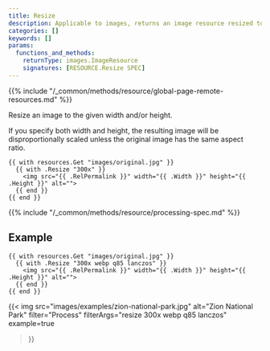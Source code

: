 ```yaml
---
title: Resize
description: Applicable to images, returns an image resource resized to the given width and/or height.
categories: []
keywords: []
params:
  functions_and_methods:
    returnType: images.ImageResource
    signatures: [RESOURCE.Resize SPEC]
---
```


{{% include "/_common/methods/resource/global-page-remote-resources.md" %}}

Resize an image to the given width and/or height.

If you specify both width and height, the resulting image will be disproportionally scaled unless the original image has the same aspect ratio.

```go-html-template
{{ with resources.Get "images/original.jpg" }}
  {{ with .Resize "300x" }}
    <img src="{{ .RelPermalink }}" width="{{ .Width }}" height="{{ .Height }}" alt="">
  {{ end }}
{{ end }}
```

{{% include "/_common/methods/resource/processing-spec.md" %}}

## Example

```go-html-template
{{ with resources.Get "images/original.jpg" }}
  {{ with .Resize "300x webp q85 lanczos" }}
    <img src="{{ .RelPermalink }}" width="{{ .Width }}" height="{{ .Height }}" alt="">
  {{ end }}
{{ end }}
```

{{< img
  src="images/examples/zion-national-park.jpg"
  alt="Zion National Park"
  filter="Process"
  filterArgs="resize 300x webp q85 lanczos"
  example=true
>}}
